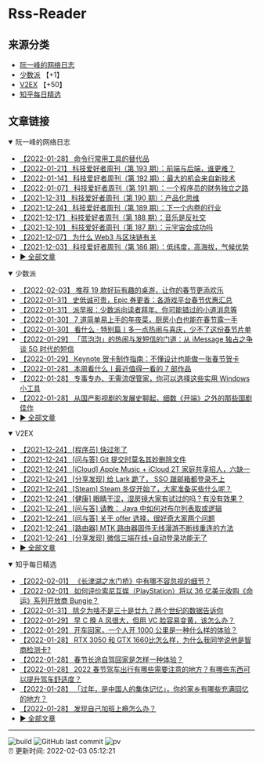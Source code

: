 # Rss-Reader

## 来源分类

* [阮一峰的网络日志](#阮一峰的网络日志)
* [少数派](#少数派) 【+1】
* [V2EX](#V2EX) 【+50】
* [知乎每日精选](#知乎每日精选)

## 文章链接

<details open>
    <summary id="阮一峰的网络日志">
     阮一峰的网络日志
    </summary>


* [【2022-01-28】 命令行常用工具的替代品](http://www.ruanyifeng.com/blog/2022/01/cli-alternative-tools.html)
* [【2022-01-21】 科技爱好者周刊（第 193 期）：前端与后端，谁更难？](http://www.ruanyifeng.com/blog/2022/01/weekly-issue-193.html)
* [【2022-01-14】 科技爱好者周刊（第 192 期）：最大的机会来自新技术](http://www.ruanyifeng.com/blog/2022/01/weekly-issue-192.html)
* [【2022-01-07】 科技爱好者周刊（第 191 期）：一个程序员的财务独立之路](http://www.ruanyifeng.com/blog/2022/01/weekly-issue-191.html)
* [【2021-12-31】 科技爱好者周刊（第 190 期）：产品化思维](http://www.ruanyifeng.com/blog/2021/12/weekly-issue-190.html)
* [【2021-12-24】 科技爱好者周刊（第 189 期）：下一个内卷的行业](http://www.ruanyifeng.com/blog/2021/12/weekly-issue-189.html)
* [【2021-12-17】 科技爱好者周刊（第 188 期）：音乐是反社交](http://www.ruanyifeng.com/blog/2021/12/weekly-issue-188.html)
* [【2021-12-10】 科技爱好者周刊（第 187 期）：元宇宙会成功吗](http://www.ruanyifeng.com/blog/2021/12/weekly-issue-187.html)
* [【2021-12-07】 为什么 Web3 与区块链有关](http://www.ruanyifeng.com/blog/2021/12/web3.html)
* [【2021-12-03】 科技爱好者周刊（第 186 期）：低纬度，高海拔，气候优势](http://www.ruanyifeng.com/blog/2021/12/weekly-issue-186.html)
* [:arrow_forward: 全部文章](data/阮一峰的网络日志.md)
</details>

<details open>
    <summary id="少数派">
     少数派
    </summary>


* [【2022-02-03】 推荐 19 款好玩有趣的桌游，让你的春节更添欢乐](https://sspai.com/post/71265)
* [【2022-01-31】 史低诚可贵，Epic 券更香：各游戏平台春节优惠汇总](https://sspai.com/post/71240)
* [【2022-01-31】 派早报：少数派向读者拜年、你可能错过的小道消息等](https://sspai.com/post/71243)
* [【2022-01-30】 7 道简单易上手的年夜菜，厨房小白也能在春节露一手](https://sspai.com/post/71241)
* [【2022-01-30】 看什么 · 特别篇丨多一点热闹与喜庆，少不了这份春节片单](https://sspai.com/post/71209)
* [【2022-01-29】 「蓝泡泡」的热闹与发短信的门道：从 iMessage 独占之争谈 5G 时代的短信](https://sspai.com/post/71226)
* [【2022-01-29】 Keynote 贺卡制作指南：不懂设计也能做一张春节贺卡](https://sspai.com/post/71224)
* [【2022-01-28】 本周看什么丨最近值得一看的 7 部作品](https://sspai.com/post/71211)
* [【2022-01-28】 专事专办、无需流氓管家，你可以选择这些实用 Windows 小工具](https://sspai.com/post/71216)
* [【2022-01-28】 从国产影视剧的发展史聊起，细数《开端》之外的那些国剧佳作](https://sspai.com/post/69353)
* [:arrow_forward: 全部文章](data/少数派.md)
</details>

<details open>
    <summary id="V2EX">
     V2EX
    </summary>


* [【2021-12-24】 [程序员] 快过年了](https://www.v2ex.com/t/824201)
* [【2021-12-24】 [问与答] Git 提交时莫名其妙删除文件](https://www.v2ex.com/t/824200)
* [【2021-12-24】 [iCloud] Apple Music + iCloud 2T 家庭共享招人，六缺一](https://www.v2ex.com/t/824199)
* [【2021-12-24】 [分享发现] 给 Lark 跪了， SSO 跟邮箱都登录不上](https://www.v2ex.com/t/824198)
* [【2021-12-24】 [Steam] Steam 冬促开始了，大家准备买些什么呢？](https://www.v2ex.com/t/824197)
* [【2021-12-24】 [健康] 眼睛干涩，湿房镜大家有试过的吗？有没有效果？](https://www.v2ex.com/t/824196)
* [【2021-12-24】 [问与答] 请教： Java 中如何对布尔列表取或逻辑](https://www.v2ex.com/t/824194)
* [【2021-12-24】 [问与答] 关于 offer 选择，很好奇大家两个问题](https://www.v2ex.com/t/824192)
* [【2021-12-24】 [路由器] MTK 路由器固件无线漫游不断线重连的方法](https://www.v2ex.com/t/824191)
* [【2021-12-24】 [分享发现] 微信三端在线+自动登录功能无了](https://www.v2ex.com/t/824190)
* [:arrow_forward: 全部文章](data/V2EX.md)
</details>

<details open>
    <summary id="知乎每日精选">
     知乎每日精选
    </summary>


* [【2022-02-01】 《长津湖之水门桥》中有哪不容忽视的细节？](http://www.zhihu.com/question/514094381/answer/2331829720?utm_campaign=rss&utm_medium=rss&utm_source=rss&utm_content=title)
* [【2022-02-01】 如何评价索尼互娱（PlayStation）将以 36 亿美元收购《命运》系列开放商 Bungie？](http://www.zhihu.com/question/514287290/answer/2331697792?utm_campaign=rss&utm_medium=rss&utm_source=rss&utm_content=title)
* [【2022-01-31】 除夕为啥不是三十是廿九？两个世纪的数据告诉你](http://zhuanlan.zhihu.com/p/463364521?utm_campaign=rss&utm_medium=rss&utm_source=rss&utm_content=title)
* [【2022-01-29】 早 C 晚 A 风很大，但用 VC 脸容易变黄，该怎么办？](http://www.zhihu.com/question/320451411/answer/2318207837?utm_campaign=rss&utm_medium=rss&utm_source=rss&utm_content=title)
* [【2022-01-29】 开车回家，一个人开 1000 公里是一种什么样的体验？](http://www.zhihu.com/question/470105674/answer/2328885472?utm_campaign=rss&utm_medium=rss&utm_source=rss&utm_content=title)
* [【2022-01-28】 RTX 3050 和 GTX 1660比怎么样，为什么我同学说他是智商检测卡?](http://www.zhihu.com/question/461380156/answer/2326616016?utm_campaign=rss&utm_medium=rss&utm_source=rss&utm_content=title)
* [【2022-01-28】 春节长途自驾回家是怎样一种体验？](http://www.zhihu.com/question/265769952/answer/2328376096?utm_campaign=rss&utm_medium=rss&utm_source=rss&utm_content=title)
* [【2022-01-28】 2022 春节驾车出行有哪些需要注意的地方？有哪些东西可以提升驾车舒适度？](http://www.zhihu.com/question/511508376/answer/2328362103?utm_campaign=rss&utm_medium=rss&utm_source=rss&utm_content=title)
* [【2022-01-28】 「过年，是中国人的集体记忆」，你的家乡有哪些充满回忆的地方？](http://www.zhihu.com/question/509979111/answer/2327877344?utm_campaign=rss&utm_medium=rss&utm_source=rss&utm_content=title)
* [【2022-01-28】 发现自己加班上瘾怎么办？](http://www.zhihu.com/question/509678375/answer/2326282351?utm_campaign=rss&utm_medium=rss&utm_source=rss&utm_content=title)
* [:arrow_forward: 全部文章](data/知乎每日精选.md)
</details>


---

![build](https://github.com/LikaiLee/rss-reader/workflows/rss%20reader/badge.svg)
![GitHub last commit](https://img.shields.io/github/last-commit/likailee/rss-reader)
![pv](https://pageview.vercel.app/?github_user=likailee) <br>
:alarm_clock: 更新时间: 2022-02-03 05:12:21